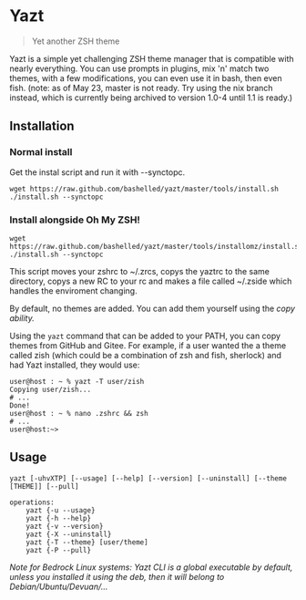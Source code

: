 # Yazt
> Yet another ZSH theme 

Yazt is a simple yet challenging ZSH theme manager that is compatible with nearly everything. You can use prompts in plugins, mix 'n' match two themes, with a few modifications, you can even use it in bash, then even fish.
(note: as of May 23, master is not ready. Try using the nix branch instead, which is currently being archived to version 1.0-4 until 1.1 is ready.)

## Installation

### Normal install
Get the instal script and run it with --synctopc.
```
wget https://raw.github.com/bashelled/yazt/master/tools/install.sh
./install.sh --synctopc
```

### Install alongside Oh My ZSH!
```
wget https://raw.github.com/bashelled/yazt/master/tools/installomz/install.sh
./install.sh --synctopc
```
This script moves your zshrc to ~/.zrcs, copys the yaztrc to the same directory, copys a new RC to your rc and makes a file called ~/.zside which handles the enviroment changing.

By default, no themes are added. You can add them yourself using the *copy ability.*

Using the `yazt` command that can be added to your PATH, you can copy themes from GitHub and Gitee.
For example, if a user wanted the a theme called zish (which could be a combination of zsh and fish, sherlock) and had Yazt installed, they would use:

```
user@host : ~ % yazt -T user/zish
Copying user/zish...
# ...
Done!
user@host : ~ % nano .zshrc && zsh
# ...
user@host:~>
```

## Usage
```
yazt [-uhvXTP] [--usage] [--help] [--version] [--uninstall] [--theme [THEME]] [--pull]
```
```
operations:
    yazt {-u --usage}
    yazt {-h --help}
    yazt {-v --version}
    yazt {-X --uninstall}
    yazt {-T --theme} [user/theme]
    yazt {-P --pull}
```

*Note for Bedrock Linux systems: Yazt CLI is a global executable by default, unless you installed it using the deb, then it will belong to Debian/Ubuntu/Devuan/...*
